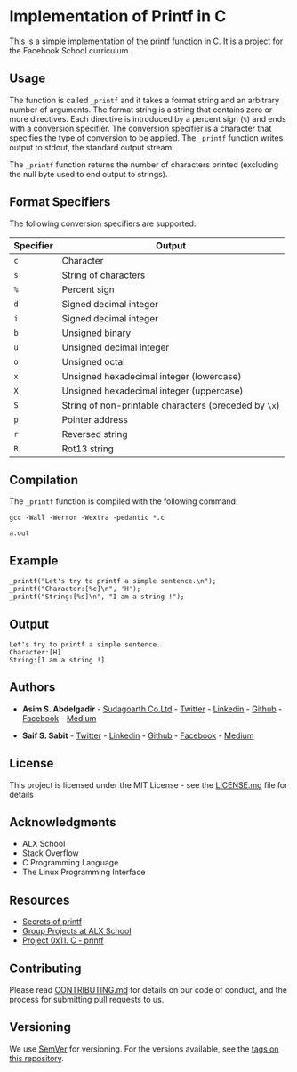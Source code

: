 # Implementation of Printf in C

This is a simple implementation of the printf function in C. It is a project for the Facebook School curriculum.

## Usage

The function is called `_printf` and it takes a format string and an arbitrary number of arguments. The format string is a string that contains zero or more directives. Each directive is introduced by a percent sign (`%`) and ends with a conversion specifier. The conversion specifier is a character that specifies the type of conversion to be applied. The `_printf` function writes output to stdout, the standard output stream.

The `_printf` function returns the number of characters printed (excluding the null byte used to end output to strings).

## Format Specifiers

The following conversion specifiers are supported:

Specifier | Output
--------- | ------
`c` | Character
`s` | String of characters
`%` | Percent sign
`d` | Signed decimal integer
`i` | Signed decimal integer
`b` | Unsigned binary
`u` | Unsigned decimal integer
`o` | Unsigned octal
`x` | Unsigned hexadecimal integer (lowercase)
`X` | Unsigned hexadecimal integer (uppercase)
`S` | String of non-printable characters (preceded by `\x`)
`p` | Pointer address
`r` | Reversed string
`R` | Rot13 string

## Compilation

The `_printf` function is compiled with the following command:

```
gcc -Wall -Werror -Wextra -pedantic *.c

a.out
```

## Example

```
_printf("Let's try to printf a simple sentence.\n");
_printf("Character:[%c]\n", 'H');
_printf("String:[%s]\n", "I am a string !");
```

## Output

```
Let's try to printf a simple sentence.
Character:[H]
String:[I am a string !]
```


## Authors

* **Asim S. Abdelgadir** - [Sudagoarth Co.Ltd](https://www.google.com/search?q=sudagoarth) - [ Twitter](https://twitter.com/asimsharf) - [Linkedin](https://www.linkedin.com/in/asimsharf/) - [Github](https://github.com/asimsharf) - [Facebook](https://www.facebook.com/asimsharf) - [Medium](https://medium.com/@asimsharf) 

* **Saif S. Sabit** - [ Twitter](https://twitter.com/saif-sabit) - [Linkedin](https://www.linkedin.com/in/saif-sabit/) - [Github](https://github.com/saif-sabit) - [Facebook](https://www.facebook.com/saif-sabit) - [Medium](https://medium.com/@saif-sabit)

## License

This project is licensed under the MIT License - see the [LICENSE.md](LICENSE.md) file for details

## Acknowledgments

* ALX School
* Stack Overflow
* C Programming Language
* The Linux Programming Interface

## Resources

* [Secrets of printf](https://www.cypress.com/file/54761/download)
* [Group Projects at ALX School](https://intranet.alxswe.com/concepts)
* [Project 0x11. C - printf](https://intranet.alxswe.com/projects/228)

## Contributing

Please read [CONTRIBUTING.md](CONTRIBUTING.md) for details on our code of conduct, and the process for submitting pull requests to us.

## Versioning

We use [SemVer](http://semver.org/) for versioning. For the versions available, see the [tags on this repository](https://github.com/your/project/tags).